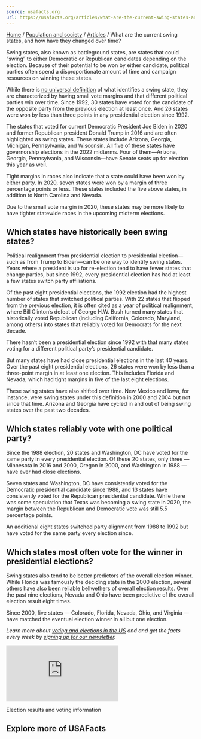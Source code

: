 ```yaml
---
source: usafacts.org
url: https://usafacts.org/articles/what-are-the-current-swing-states-and-how-have-they-changed-over-time/
---
```


[Home](https://usafacts.org/) / [Population and society](https://usafacts.org/population-and-society) / [Articles](https://usafacts.org/articles/category/population-and-society) / What are the current swing states, and how have they changed over time?

Swing states, also known as battleground states, are states that could “swing” to either Democratic or Republican candidates depending on the election. Because of their potential to be won by either candidate, political parties often spend a disproportionate amount of time and campaign resources on winning these states.

While there is [no universal definition](https://th.usembassy.gov/swing-states-importance/#:~:text=These%20%E2%80%9Cswing%20states%E2%80%9D%20have%20populations,campaign%20visits%2C%20advertising%20and%20staffing.) of what identifies a swing state, they are characterized by having small vote margins and that different political parties win over time. Since 1992, 30 states have voted for the candidate of the opposite party from the previous election at least once. And 26 states were won by less than three points in any presidential election since 1992.

The states that voted for current Democratic President Joe Biden in 2020 and former Republican president Donald Trump in 2016 and are often highlighted as swing states. These states include Arizona, Georgia, Michigan, Pennsylvania, and Wisconsin. All five of these states have governorship elections in the 2022 midterms. Four of them—Arizona, Georgia, Pennsylvania, and Wisconsin—have Senate seats up for election this year as well.

Tight margins in races also indicate that a state could have been won by either party. In 2020, seven states were won by a margin of three percentage points or less. These states included the five above states, in addition to North Carolina and Nevada.

Due to the small vote margin in 2020, these states may be more likely to have tighter statewide races in the upcoming midterm elections.

## **Which states have historically been swing states?**

Political realignment from presidential election to presidential election—such as from Trump to Biden—can be one way to identify swing states. Years where a president is up for re-election tend to have fewer states that change parties, but since 1992, every presidential election has had at least a few states switch party affiliations.

Of the past eight presidential elections, the 1992 election had the highest number of states that switched political parties. With 22 states that flipped from the previous election, it is often cited as a year of political realignment, where Bill Clinton’s defeat of George H.W. Bush turned many states that historically voted Republican (including California, Colorado, Maryland, among others) into states that reliably voted for Democrats for the next decade.

There hasn’t been a presidential election since 1992 with that many states voting for a different political party’s presidential candidate.

But many states have had close presidential elections in the last 40 years. Over the past eight presidential elections, 26 states were won by less than a three-point margin in at least one election. This includes Florida and Nevada, which had tight margins in five of the last eight elections.

These swing states have also shifted over time. New Mexico and Iowa, for instance, were swing states under this definition in 2000 and 2004 but not since that time. Arizona and Georgia have cycled in and out of being swing states over the past two decades.

## **Which states reliably vote with one political party?**

Since the 1988 election, 20 states and Washington, DC have voted for the same party in every presidential election. Of these 20 states, only three — Minnesota in 2016 and 2000, Oregon in 2000, and Washington in 1988 — have ever had close elections.

Seven states and Washington, DC have consistently voted for the Democratic presidential candidate since 1988, and 13 states have consistently voted for the Republican presidential candidate. While there was some speculation that Texas was becoming a swing state in 2020, the margin between the Republican and Democratic vote was still 5.5 percentage points.

An additional eight states switched party alignment from 1988 to 1992 but have voted for the same party every election since.

## **Which states most often vote for the winner in presidential elections?**

Swing states also tend to be better predictors of the overall election winner. While Florida was famously the deciding state in the 2000 election, several others have also been reliable bellwethers of overall election results. Over the past nine elections, Nevada and Ohio have been predictive of the overall election result eight times.

Since 2000, five states — Colorado, Florida, Nevada, Ohio, and Virginia — have matched the eventual election winner in all but one election.

_Learn more about_ [_voting and elections in the US_](https://usafacts.org/topics/elections/) _and and get the facts every week by_ [_signing up for our newsletter_](https://usafacts.org/signup/)_._

<iframe src="https://www.youtube.com/embed/YcTwBjzla3U?enablejsapi=1&amp;origin=https%3A%2F%2Fusafacts.org" frameborder="0" allowfullscreen="" data-gtm-yt-inspected-10="true" id="391987539" data-gtm-yt-inspected-6945034_56="true" title="What are the current swing states, and how have they changed over time?"></iframe>

Election results and voting information

## Explore more of USAFacts
